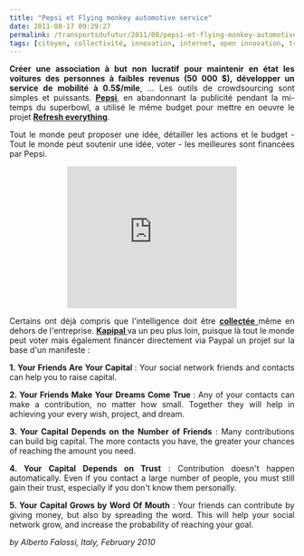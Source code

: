 ```yaml
---
title: "Pepsi et Flying monkey automotive service"
date: 2011-08-17 09:29:27
permalink: /transportsdufutur/2011/08/pepsi-et-flying-monkey-automotive-service.html
tags: [citoyen, collectivité, innovation, internet, open innovation, transition générationnelle]
---
```


<p style="text-align: justify;"><strong>Créer une association à but non lucratif pour maintenir en état les voitures des personnes à faibles revenus (50 000 $), développer un service de mobilité à 0.5$/mile</strong>, ... Les outils de crowdsourcing sont simples et puissants. <strong><a href="https://gabrielplassat.github.io/transportsdufutur/2010/03/il-parait-que-pepsi-pourrait-financer-des-motos-hybrides-.html " target="_blank">Pepsi</a></strong>, en abandonnant la publicité pendant la mi-temps du superbowl, a utilisé le même budget pour mettre en oeuvre le projet <strong><a href="http://www.refresheverything.com/" target="_blank">Refresh everything</a></strong>.</p> <p style="text-align: justify;">Tout le monde peut proposer une idée, détailler les actions et le budget - Tout le monde peut soutenir une idée, voter - les meilleures sont financées par Pepsi.  </p>  <!--more-->   <p style="text-align: center;"><iframe frameborder="0" height="250" scrolling="no" src="http://www.refresheverything.com/embed/flying-monkey-car-repair?heading=Vote%20for%20this%20idea%20on%20Pepsi%20Refresh!" width="300"></iframe></p> <p style="text-align: justify;">Certains ont déjà compris que l'intelligence doit être <strong><a href="https://gabrielplassat.github.io/transportsdufutur/2010/11/innovation-collective-des-reseaux-a-laide-du-prive-quelles-consequences.html" target="_blank">collectée </a></strong>même en dehors de l'entreprise. <strong><a href="http://www.kapipal.com/" target="_blank">Kapipal </a></strong>va un peu plus loin, puisque là tout le monde peut voter mais également financer directement via Paypal un projet sur la base d'un manifeste :</p> <p style="text-align: justify;"><strong>1. Your Friends Are Your Capital </strong>: Your social network friends and contacts can help you to raise capital.</p> <p style="text-align: justify;"><strong>2. Your Friends Make Your Dreams Come True </strong>: Any of your contacts can make a contribution, no matter how small. Together they will help in achieving your every wish, project, and dream.</p> <p style="text-align: justify;"><strong>3. Your Capital Depends on the Number of Friends</strong> : Many contributions can build big capital. The more contacts you have, the greater your chances of reaching the amount you need.</p> <p style="text-align: justify;"><strong>4. Your Capital Depends on Trust</strong> : Contribution doesn't happen automatically. Even if you contact a large number of people, you must still gain their trust, especially if you don't know them personally.</p> <p style="text-align: justify;"><strong>5. Your Capital Grows by Word Of Mouth</strong> : Your friends can contribute by giving money, but also by spreading the word. This will help your social network grow, and increase the probability of reaching your goal.</p> <p><em>by Alberto Falossi, Italy, February 2010</em></p>
